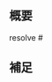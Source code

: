 ## 概要

resolve # <!-- 対象の Issue 番号を記入する -->

<!-- 何か書くことがあれば追加メモを記入する -->

## 補足

<!-- メモ書きや Refs があれば書く。特に元のコミットへのリンクなどがあると助かります🙏 -->

